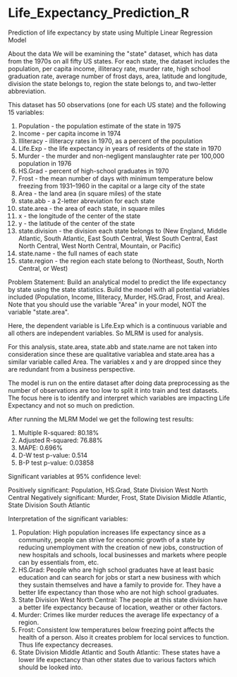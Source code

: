 # Life_Expectancy_Prediction_R
Prediction of life expectancy by state using Multiple Linear Regression Model

About the data 
We will be examining the "state" dataset, which has data from the 1970s on all fifty US states. For each state, the dataset includes the population, per capita income, illiteracy rate, murder rate, high school graduation rate, average number of frost days, area, latitude and longitude, division the state belongs to, region the state belongs to, and two-letter abbreviation.

This dataset has 50 observations (one for each US state) and the following 15 variables: 
1. Population - the population estimate of the state in 1975 
2. Income - per capita income in 1974 
3. Illiteracy - illiteracy rates in 1970, as a percent of the population 
4. Life.Exp - the life expectancy in years of residents of the state in 1970 
5. Murder - the murder and non-negligent manslaughter rate per 100,000 population in 1976 
6. HS.Grad - percent of high-school graduates in 1970 
7. Frost - the mean number of days with minimum temperature below freezing from 1931–1960 in the capital or a large city of the state 
8. Area - the land area (in square miles) of the state 
9. state.abb - a 2-letter abreviation for each state 
10. state.area - the area of each state, in square miles 
11. x - the longitude of the center of the state 
12. y - the latitude of the center of the state 
13. state.division - the division each state belongs to (New England, Middle Atlantic, South Atlantic, East South Central, West South Central, East North Central, West North Central, Mountain, or Pacific) 
14. state.name - the full names of each state 
15. state.region - the region each state belong to (Northeast, South, North Central, or West)

Problem Statement:
Build an analytical model to predict the life expectancy by state using the state statistics. Build the model with all potential variables included (Population, Income, Illiteracy, Murder, HS.Grad, Frost, and Area). Note that you should use the variable "Area" in your model, NOT the variable "state.area".

Here, the dependent variable is Life.Exp which is a continuous variable and all others are independent variables. So MLRM is used for analysis.

For this analysis, state.area, state.abb and state.name are not taken into consideration since these are qualitative variablea and state.area has a similar variable called Area. The variables x and y are dropped since they are redundant from a business perspective.

The model is run on the entire dataset after doing data preprocessing as the number of observations are too low to split it into train and test datasets. The focus here is to identify and interpret which variables are impacting Life Expectancy and not so much on prediction.

After running the MLRM Model we get the following test results:
1. Multiple R-squared: 80.18%
2. Adjusted R-squared: 76.88%
3. MAPE: 0.696%
4. D-W test p-value: 0.514
5. B-P test p-value: 0.03858

Significant variables at 95% confidence level:

Positively significant: Population, HS.Grad, State Division West North Central
Negatively significant: Murder, Frost, State Division Middle Atlantic, State Division South Atlantic

Interpretation of the significant variables:
1. Population: High population increases life expectancy since as a community, people can strive for economic growth of a state by reducing unemployment with the creation of new jobs, construction of new hospitals and schools, local businesses and markets where people can by essentials from, etc.
2. HS.Grad: People who are high school graduates have at least basic education and can search for jobs or start a new business with which they sustain themselves and have a family to provide for. They have a better life expectancy than those who are not high school graduates.
3. State Division West North Central: The people at this state division have a better life expectancy because of location, weather or other factors.
4. Murder: Crimes like murder reduces the average life expectancy of a region.
5. Frost: Consistent low temperatures below freezing point affects the health of a person. Also it creates problem for local services to function. Thus life expectancy decreases.
6. State Division Middle Atlantic and South Atlantic: These states have a lower life expectancy than other states due to various factors which should be looked into.
